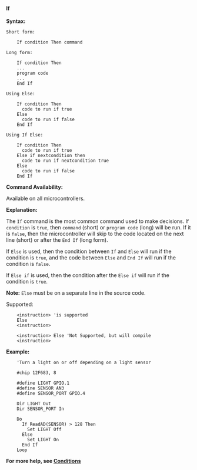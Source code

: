 <div class="section">

<div class="titlepage">

<div>

<div>

#### <span id="if"></span>If

</div>

</div>

</div>

<span class="strong">**Syntax:**</span>

``` screen
Short form:

    If condition Then command

Long form:

    If condition Then
    ...
    program code
    ...
    End If

Using Else:

    If condition Then
      code to run if true
    Else
      code to run if false
    End If

Using If Else:

    If condition Then
      code to run if true
    Else if nextcondition then
      code to run if nextcondition true
    Else
      code to run if false
    End If
```

<span class="strong">**Command Availability:**</span>

Available on all microcontrollers.

<span class="strong">**Explanation:**</span>

The `If` command is the most common command used to make decisions. If
`condition` is `true`, then `command` (short) or `program code` (long)
will be run. If it is `false`, then the microcontroller will skip to the
code located on the next line (short) or after the `End If` (long form).

If `Else` is used, then the condition between `If` and `Else` will run
if the condition is `true`, and the code between `Else` and `End If`
will run if the condition is `false`.

If `Else if` is used, then the condition after the `Else if` will run if
the condition is `true`.

<span class="strong">**Note:**</span> `Else` must be on a separate line
in the source code.

Supported:

``` screen
    <instruction> 'is supported
    Else
    <instruction>
```

``` screen
    <instruction> Else 'Not Supported, but will compile
    <instruction>
```

<span class="strong">**Example:**</span>

``` screen
    'Turn a light on or off depending on a light sensor

    #chip 12F683, 8

    #define LIGHT GPIO.1
    #define SENSOR AN3
    #define SENSOR_PORT GPIO.4

    Dir LIGHT Out
    Dir SENSOR_PORT In

    Do
      If ReadAD(SENSOR) > 128 Then
        Set LIGHT Off
      Else
        Set LIGHT On
      End If
    Loop
```

<span class="strong">**For more help, see
<a href="conditions" class="link" title="Conditions">Conditions</a>**</span>

</div>
